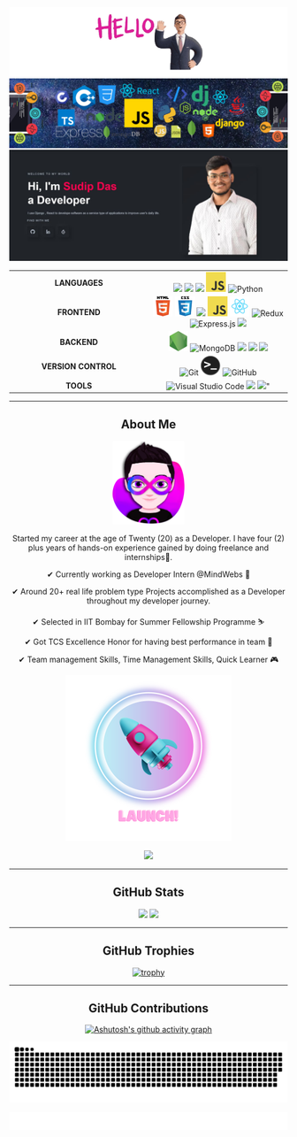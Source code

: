 <div align="center">
  
<p align="center">
  <img src="./assets/hello-unscreen.gif"/>
  <img alt="" style="{max-height: 0px}" src="./assets/header.png">
  <img alt="" style="{max-height: 0px}" src="./assets/myself.jpg">
</p>


<table width="100%">  
<tr align="center">  
<td width="545"><strong>LANGUAGES</strong></td>  
<td width="466">
  	<img width="36px" src="https://img.icons8.com/color/96/000000/c-programming.png"/>
	<img width="36px"src="https://img.icons8.com/color/96/000000/c-plus-plus-logo.png"/>
    <img width="36px"  src="https://img.icons8.com/color/128/000000/java-coffee-cup-logo.png"/>
	<img alt="JavaScript" width="36px" src="https://raw.githubusercontent.com/github/explore/80688e429a7d4ef2fca1e82350fe8e3517d3494d/topics/javascript/javascript.png" />
	<img width="36px" src="https://img.icons8.com/color/48/000000/python.png" alt="Python"/>
	
</td>  
</tr>  
<tr align="center">  
<td width="50%"><strong>FRONTEND</strong></td>  
<td width="50%">
	 <img alt="HTML5" width="36px" src="https://raw.githubusercontent.com/github/explore/80688e429a7d4ef2fca1e82350fe8e3517d3494d/topics/html/html.png" />
	<img alt="CSS3" width="36px" src="https://raw.githubusercontent.com/github/explore/80688e429a7d4ef2fca1e82350fe8e3517d3494d/topics/css/css.png" />
    <img width="36px" src="https://img.icons8.com/color/96/000000/bootstrap.png"/>
	<img alt="JavaScript" width="36px" src="https://raw.githubusercontent.com/github/explore/80688e429a7d4ef2fca1e82350fe8e3517d3494d/topics/javascript/javascript.png" />
    <img width="36px" src="https://raw.githubusercontent.com/github/explore/80688e429a7d4ef2fca1e82350fe8e3517d3494d/topics/react/react.png" />
	<img alt="Redux" width="36px" src="https://img.icons8.com/color/48/000000/redux.png"/>
    <img alt="Express.js" width="36px" src="https://img.icons8.com/color/48/000000/js.png" />
	<img width="36px" src="https://img.icons8.com/color/48/000000/material-ui.png"/>
</td>  
</tr>  
<tr align="center">  
<td width="50%"><strong>BACKEND</strong></td>  
<td width="50%">
	<img alt="Node.js" width="36px" src="https://raw.githubusercontent.com/github/explore/80688e429a7d4ef2fca1e82350fe8e3517d3494d/topics/nodejs/nodejs.png" />
	<img alt="MongoDB" width="36px" src="https://img.icons8.com/color/48/000000/mongodb.png" />
	<img width="36px" src="https://img.icons8.com/nolan/64/mysql.png"/>
    <img width="36px"  src="https://img.icons8.com/color/48/000000/django.png"/>
    <img width="36px" src="https://img.icons8.com/color/48/000000/heroku.png"/>
</td>  
</tr>  
<tr align="center">  
<td width="50%"><strong>VERSION CONTROL</strong></td>  
<td width="50%">
   <img alt="Git" width="36px" src="https://img.icons8.com/color/64/000000/git.png"/>
	<img alt="Terminal" width="36px" src="https://raw.githubusercontent.com/github/explore/80688e429a7d4ef2fca1e82350fe8e3517d3494d/topics/terminal/terminal.png" />
    <img alt="GitHub" width="36px" src="https://img.icons8.com/bubbles/50/000000/github.png"/>
</td>  
</tr>  

<tr align="center">  
<td width="50%"><strong>TOOLS</strong></td>  
<td width="50%">
	<img alt="Visual Studio Code" width="36px" src="https://img.icons8.com/color/48/000000/visual-studio-code-2019.png"/>
    <img width="36px" src="https://img.icons8.com/color/48/000000/pycharm.png"/>
	<img width="36px" src="https://img.icons8.com/cute-clipart/64/000000/canva.png"/>"
</td>  
</tr> 
</table>

<hr/>
	
## About Me


<img width="130" height="150" src="./assets/about.png" />
  
Started my career at the age of Twenty (20) as a Developer. I have four (2) plus years of hands-on experience gained by doing freelance and internships🎉.

✔ Currently working as Developer Intern @MindWebs 🚀

✔ Around 20+ real life problem type Projects accomplished as a Developer throughout my developer journey.

✔ Selected in IIT Bombay for Summer Fellowship Programme ⛷️

✔ Got TCS Excellence Honor for having best performance in team 🎩

✔ Team management Skills, Time Management Skills, Quick Learner 🎮

 
 
<!--  github views  -->

  <a href="https://sudip.ml" target="_blank">
     <img height="300" src="./assets/launch.svg"/>
  </a>

  ![](https://komarev.com/ghpvc/?username=iconicsudip&color=blueviolet&label=PROFILE+VIEWS)

<hr/>
	
## GitHub Stats
	
<p>
  <img width="400px" src="https://github-readme-stats.vercel.app/api?username=iconicsudip&count_private=true&show_icons=true&theme=material-palenight&hide_border=true&bg_color=1F222E" />
  <img width="400px" src="https://github-readme-streak-stats.herokuapp.com/?user=iconicsudip&theme=material-palenight&hide_border=true&fire=C77800&ring=7C2AE8&background=1F222E" />
</p>
  

<hr/>

## GitHub Trophies

  [![trophy](https://github-profile-trophy.vercel.app/?username=iconicsudip&theme=onedark)](https://github.com/ryo-ma/github-profile-trophy)

<hr/>

## GitHub Contributions

[![Ashutosh's github activity graph](https://github-readme-activity-graph.cyclic.app/graph?username=iconicsudip&theme=material-palenight&area=true&hide_border=true)](https://github.com/ashutosh00710/github-readme-activity-graph)

![snake gif](https://github.com/iconicsudip/iconicsudip/blob/output/github-contribution-grid-snake-dark.svg)

<img alt="" style="{max-height: 0px}" src="./assets/ending.svg">

</div>
